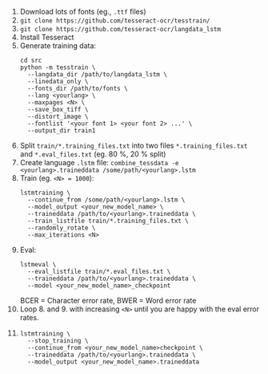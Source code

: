 1. Download lots of fonts (eg., `.ttf` files)
2. `git clone https://github.com/tesseract-ocr/tesstrain/`
3. `git clone https://github.com/tesseract-ocr/langdata_lstm`
4. Install Tesseract
5. Generate training data:
   ```
   cd src
   python -m tesstrain \
     --langdata_dir /path/to/langdata_lstm \
     --linedata_only \
     --fonts_dir /path/to/fonts \
     --lang <yourlang> \
     --maxpages <N> \
     --save_box_tiff \
     --distort_image \
     --fontlist '<your font 1> <your font 2> ...' \
     --output_dir train1
   ```
6. Split `train/*.training_files.txt` into two files `*.training_files.txt` and `*.eval_files.txt` (eg. 80 %, 20 % split)
7. Create language `.lstm` file: `combine_tessdata -e <yourlang>.traineddata /some/path/<yourlang>.lstm`
8. Train (eg. `<N> = 1000`):
   ```
   lstmtraining \
     --continue_from /some/path/<yourlang>.lstm \
     --model_output <your_new_model_name> \
     --traineddata /path/to/<yourlang>.traineddata \
     --train_listfile train/*.training_files.txt \
     --randomly_rotate \
     --max_iterations <N>
   ```
9. Eval:
   ```
   lstmeval \
     --eval_listfile train/*.eval_files.txt \
     --traineddata /path/to/<yourlang>.traineddata \
     --model <your_new_model_name>_checkpoint
   ```
   BCER = Character error rate, BWER = Word error rate
10. Loop 8. and 9. with increasing `<N>` until you are happy with the eval error rates.
11. ```
    lstmtraining \
      --stop_training \
      --continue_from <your_new_model_name>checkpoint \
      --traineddata /path/to/<yourlang>.traineddata \
      --model_output <your_new_model_name>.traineddata
    ```